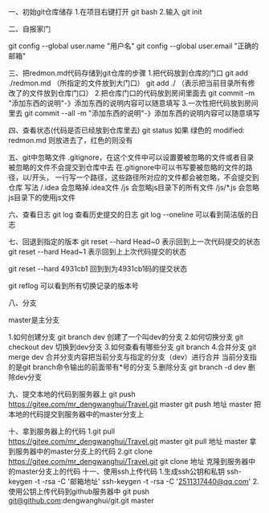 一、初始git仓库储存
1.在项目右键打开 git bash
2.输入 git init

二、自报家门

git config --global user.name  "用户名"
git config --global user.email "正确的邮箱"

三、把redmon.md代码存储到git仓库的步骤
1.把代码放到仓库的门口
git add ./redmon.md （所指定的文件放到大门口）
git add ./ （表示把当前目录所有修改了的文件放到仓库门口）
2.把仓库门口的代码放到房间里面去
git commit -m "添加东西的说明"-》添加东西的说明内容可以随意填写
3.一次性把代码放到房间里去
git commit --all -m "添加东西的说明"-》添加东西的说明内容可以随意填写

四、查看状态(代码是否已经放到仓库里去)
git status
如果 绿色的 modified:   redmon.md 则放进去了，红色的则没有

五、git中忽略文件
.gitignore，在这个文件中可以设置要被忽略的文件或者目录
被忽略的文件不会提交到仓库中去
在.gitignore中可以书写要被忽略的文件的路径，以/开头，
一行写一个路径，这些路径所对应的文件都会被忽略，不会提交到仓库
写法
   /.idea  会忽略掉.idea文件
   /js   会忽略js目录下的所有文件
   /js/*.js  会忽略js目录下的使用js文件

六、查看日志
  git log 查看历史提交的日志
  git log --oneline  可以看到简洁版的日志

七、回退到指定的版本
  git reset --hard Head~0 表示回到上一次代码提交的状态
  git reset --hard Head~1 表示回到上上次代码提交的状态

  git reset --hard 4931cb1 回到到为4931cb1码的提交状态

  git reflog 可以看到所有切换记录的版本号


八、分支

  master是主分支

  1.如何创建分支
  git branch dev  创建了一个叫dev的分支
  2.如何切换分支
  git checkout dev 切换到dev分支
  3.如何查看有哪些分支
  git branch
  4.合并分支
  git merge dev  合并分支内容把当前分支与指定的分支（dev）进行合并
                  当前分支指的是git branch命令输出的前面带有*号的分支
  5.删除分支
  git branch  -d dev 删除dev分支

九、提交本地的代码到服务器上
  git push https://gitee.com/mr_dengwanghui/Travel.git master
  git push 地址 master   把本地的代码提交到服务器中的master分支上

十、拿到服务器上的代码
  1.git pull https://gitee.com/mr_dengwanghui/Travel.git master
    git pull 地址 master   拿到服务器中的master分支上的代码
  2.git clone https://gitee.com/mr_dengwanghui/Travel.git
    git clone 地址   克隆到服务器中的master分支上的代码
十一、使用ssh上传代码
    1.生成ssh公钥和私钥
    ssh-keygen -t -rsa -C '邮箱地址'
    ssh-keygen -t -rsa -C '2511317440@qq.com'
    2.使用公钥上传代码到github服务器中
    git push git@github.com:dengwanghui/git.git master
   



  


